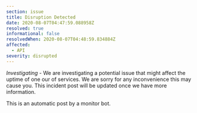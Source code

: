 ```yaml
---
section: issue
title: Disruption Detected
date: 2020-08-07T04:47:59.088958Z
resolved: true
informational: false
resolvedWhen: 2020-08-07T04:48:59.834884Z
affected:
  - API
severity: disrupted
---
```

*Investigating* - We are investigating a potential issue that might affect the uptime of one our of services. We are sorry for any inconvenience this may cause you. This incident post will be updated once we have more information.

This is an automatic post by a monitor bot.
        